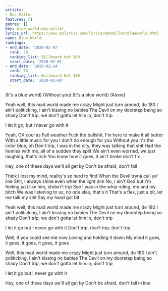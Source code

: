 ```yaml
---
artists:
- Mac Miller
features: []
genres: []
key: blue-world-mac-miller
lyrics_url: https://www.azlyrics.com/lyrics/macmiller/blueworld.html
name: Blue World
rankings:
- end_date: '2020-02-07'
  rank: 38
  ranking_list: Billboard Hot 100
  start_date: '2020-02-01'
- end_date: '2020-02-14'
  rank: 78
  ranking_list: Billboard Hot 100
  start_date: '2020-02-08'
---
```


(It's a blue world)
(Without you)
(It's a blue world)
(Alone)

Yeah well, this mad world made me crazy
Might just turn around, do 180
I ain't politicking, I ain't kissing no babies
The Devil on my doorstep being so shady
Don't trip, we don't gotta let him in, don't trip

I let it go, but I never go with it

Yeah, OK cool as Fall weather
Fuck the bullshit, I'm here to make it all better
With a little music for you
I don't do enough for you
Without you it's the color blue, oh
Don't trip, I was in the city, they was talking that shit
Had the homies with me, all of a sudden they split
We ain't even worried, we just laughing, that's rich
You know how it goes, it ain't broke don't fix

Hey, one of these days we'll all get by
Don't be afraid, don't fall

Think I lost my mind, reality's so hard to find
When the Devil tryna call yo' line
Shit, I always shine even when the light dim
No, I ain't God but I'm feeling just like him, ohdon't trip
See I was in the whip riding, me and my bitch
We was listening to us, no one else, that's it
That's a flex, just a bit, let me talk my shit
Say my hand got bit

Yeah well, this mad world made me crazy
Might just turn around, do 180
I ain't politicking, I ain't kissing no babies
The Devil on my doorstep being so shady
Don't trip, we don't gotta let him in, don't trip

I let it go but I never go with it
Don't trip, don't trip, don't trip

Well, if you could see me now
Loving and holding it down
My mind it goes, it goes, it goes, it goes, it goes

Well, this mad world made me crazy
Might just turn around, do 180
I ain't politicking, I ain't kissing no babies
The Devil on my doorstep being so shady
Don't trip, we don't gotta let him in, don't trip

I let it go but I never go with it

Hey, one of these days we'll all get by
Don't be afraid, don't fall in line



